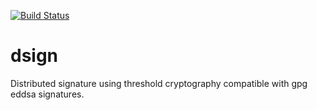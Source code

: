 [![Build Status](https://travis-ci.org/nikkolasg/dsign.svg?branch=master)](https://travis-ci.org/nikkolasg/dsign)

# dsign

Distributed signature using threshold cryptography compatible with gpg eddsa
signatures.
